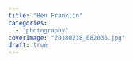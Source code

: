 ```yaml
---
title: "Ben Franklin"
categories: 
  - "photography"
coverImage: "20180218_082036.jpg"
draft: true
---
```



